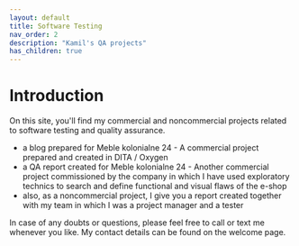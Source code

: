```yaml
---
layout: default
title: Software Testing
nav_order: 2
description: "Kamil's QA projects"
has_children: true
---
```


# Introduction

On this site, you'll find my commercial and noncommercial projects related to software testing and quality assurance.

* a blog prepared for Meble kolonialne 24 - A commercial project prepared and created in DITA / Oxygen 
* a QA report created for Meble kolonialne 24 - Another commercial project commissioned by the company in which I have used exploratory technics to search and define functional and visual flaws of the e-shop   
* also, as a noncommercial project, I give you a report created together with my team in which I was a project manager and a tester

In case of any doubts or questions, please feel free to call or text me whenever you like. My contact details can be found on the welcome page.